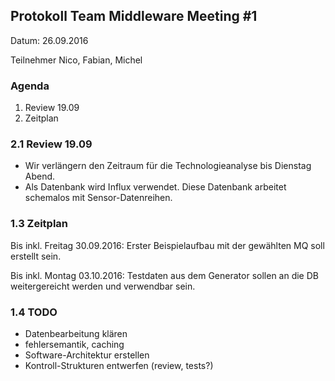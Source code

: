 ## Protokoll Team Middleware Meeting #1

Datum: 26.09.2016

Teilnehmer
Nico, Fabian, Michel

### Agenda

1. Review 19.09
2. Zeitplan

### 


### 2.1 Review 19.09
- Wir verlängern den Zeitraum für die Technologieanalyse bis Dienstag Abend.
- Als Datenbank wird Influx verwendet. Diese Datenbank arbeitet schemalos mit Sensor-Datenreihen.



### 1.3 Zeitplan 

Bis inkl. Freitag 30.09.2016:
	Erster Beispielaufbau mit der gewählten MQ soll erstellt sein.
	
Bis inkl. Montag 03.10.2016:
	Testdaten aus dem Generator sollen an die DB weitergereicht werden und verwendbar sein.

### 1.4 TODO

- Datenbearbeitung klären
- fehlersemantik, caching
- Software-Architektur erstellen
- Kontroll-Strukturen entwerfen (review, tests?)